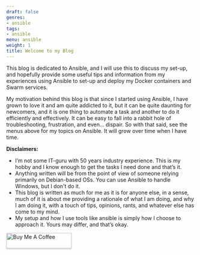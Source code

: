 ```yaml
---
draft: false
genres:
- ansible
tags:
- ansible
menu: ansible
weight: 1
title: Welcome to my Blog
---
```


This blog is dedicated to Ansible, and I will use this to discuss my set-up, and hopefully provide some useful tips and information from my experiences using Ansible to set-up and deploy my Docker containers and Swarm services.

My motivation behind this blog is that since I started using Ansible, I have grown to love it and am quite addicted to it, but it can be quite daunting for newcomers, and it is one thing to automate a task and another to do it efficiently and effectively. It can be easy to fall into a rabbit hole of troubleshooting, frustration, and even... dispair. So with that said, see the menus above for my topics on Ansible. It will grow over time when I have time.


**Disclaimers:**

  - I’m not some IT-guru with 50 years industry experience. This is my hobby and I know enough to get the tasks I need done and that’s it.
  - Anything written will be from the point of view of someone relying primarily on Debian-based OSs. You can use Ansible to handle Windows, but I don't do it.
  - This blog is written as much for me as it is for anyone else, in a sense, much of it is about me providing a rationale of what I am doing, and why I am doing it, with a touch of tips, opinions, rants, and whatever else has come to my mind.
  - My setup and how I use tools like ansible is simply how I choose to approach it. Yours may differ, and that’s okay.


<a href="https://buymeacoffee.com/lebowski89" target="_blank"><img src="https://www.buymeacoffee.com/assets/img/custom_images/orange_img.png" alt="Buy Me A Coffee" style="height: 41px !important;width: 174px !important;box-shadow: 0px 3px 2px 0px rgba(190, 190, 190, 0.5) !important;-webkit-box-shadow: 0px 3px 2px 0px rgba(190, 190, 190, 0.5) !important;" ></a>